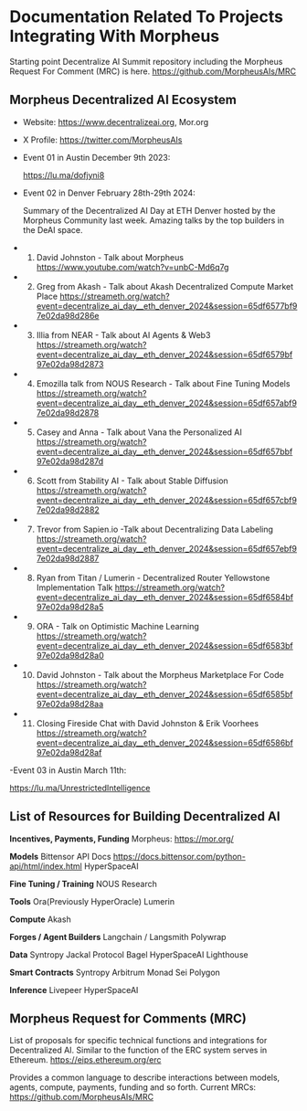 # Documentation Related To Projects Integrating With Morpheus

Starting point Decentralize AI Summit repository including the Morpheus Request For Comment (MRC) is here.
https://github.com/MorpheusAIs/MRC

## Morpheus Decentralized AI Ecosystem
- Website: https://www.decentralizeai.org, Mor.org
- X Profile: https://twitter.com/MorpheusAIs

- Event 01 in Austin December 9th 2023:
  
  https://lu.ma/dofjyni8
  
- Event 02 in Denver February 28th-29th 2024: 

  Summary of the Decentralized AI Day at ETH Denver hosted by the Morpheus Community last week. Amazing talks by the top builders in the DeAI space.

- 1. David Johnston - Talk about Morpheus 
https://www.youtube.com/watch?v=unbC-Md6q7g

- 2. Greg from Akash - Talk about Akash Decentralized Compute Market Place
https://streameth.org/watch?event=decentralize_ai_day__eth_denver_2024&session=65df6577bf97e02da98d286e

- 3. Illia from NEAR - Talk about AI Agents & Web3 
https://streameth.org/watch?event=decentralize_ai_day__eth_denver_2024&session=65df6579bf97e02da98d2873

- 4. Emozilla talk from NOUS Research - Talk about Fine Tuning Models 
https://streameth.org/watch?event=decentralize_ai_day__eth_denver_2024&session=65df657abf97e02da98d2878

- 5. Casey and Anna - Talk about Vana the Personalized AI
https://streameth.org/watch?event=decentralize_ai_day__eth_denver_2024&session=65df657bbf97e02da98d287d

- 6. Scott from Stability AI - Talk about Stable Diffusion 
https://streameth.org/watch?event=decentralize_ai_day__eth_denver_2024&session=65df657cbf97e02da98d2882

- 7. Trevor from Sapien.io -Talk about Decentralizing Data Labeling
https://streameth.org/watch?event=decentralize_ai_day__eth_denver_2024&session=65df657ebf97e02da98d2887

- 8. Ryan from Titan / Lumerin - Decentralized Router Yellowstone Implementation Talk
https://streameth.org/watch?event=decentralize_ai_day__eth_denver_2024&session=65df6584bf97e02da98d28a5

- 9. ORA - Talk on Optimistic Machine Learning 
https://streameth.org/watch?event=decentralize_ai_day__eth_denver_2024&session=65df6583bf97e02da98d28a0

- 10. David Johnston - Talk about the Morpheus Marketplace For Code
https://streameth.org/watch?event=decentralize_ai_day__eth_denver_2024&session=65df6585bf97e02da98d28aa

- 11. Closing Fireside Chat with David Johnston & Erik Voorhees
https://streameth.org/watch?event=decentralize_ai_day__eth_denver_2024&session=65df6586bf97e02da98d28af

-Event 03 in Austin March 11th:

 https://lu.ma/UnrestrictedIntelligence

## List of Resources for Building Decentralized AI

**Incentives, Payments, Funding**
Morpheus: https://mor.org/

**Models**
Bittensor API Docs https://docs.bittensor.com/python-api/html/index.html
HyperSpaceAI

**Fine Tuning / Training**
NOUS Research

**Tools**
Ora(Previously HyperOracle)
Lumerin

**Compute**
Akash

**Forges / Agent Builders**
Langchain / Langsmith
Polywrap

**Data**
Syntropy
Jackal Protocol
Bagel
HyperSpaceAI
Lighthouse

**Smart Contracts**
Syntropy
Arbitrum 
Monad
Sei
Polygon

**Inference**
Livepeer
HyperSpaceAI

## Morpheus Request for Comments (MRC)
List of proposals for specific technical functions and integrations for Decentralized AI.
Similar to the function of the ERC system serves in Ethereum. https://eips.ethereum.org/erc

Provides a common language to describe interactions between models, agents, compute, payments, funding and so forth.
Current MRCs: https://github.com/MorpheusAIs/MRC
